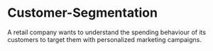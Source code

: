 # Customer-Segmentation
A retail company wants to understand the spending behaviour of its customers to target them with personalized marketing campaigns.
